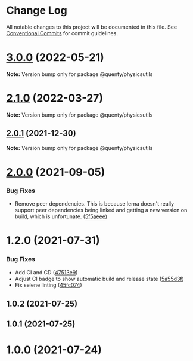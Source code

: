# Change Log

All notable changes to this project will be documented in this file.
See [Conventional Commits](https://conventionalcommits.org) for commit guidelines.

# [3.0.0](https://github.com/Quenty/NevermoreEngine/compare/@quenty/physicsutils@2.1.0...@quenty/physicsutils@3.0.0) (2022-05-21)

**Note:** Version bump only for package @quenty/physicsutils





# [2.1.0](https://github.com/Quenty/NevermoreEngine/compare/@quenty/physicsutils@2.0.1...@quenty/physicsutils@2.1.0) (2022-03-27)

**Note:** Version bump only for package @quenty/physicsutils





## [2.0.1](https://github.com/Quenty/NevermoreEngine/compare/@quenty/physicsutils@2.0.0...@quenty/physicsutils@2.0.1) (2021-12-30)

**Note:** Version bump only for package @quenty/physicsutils





# [2.0.0](https://github.com/Quenty/NevermoreEngine/compare/@quenty/physicsutils@1.2.0...@quenty/physicsutils@2.0.0) (2021-09-05)


### Bug Fixes

* Remove peer dependencies. This is because lerna doesn't really support peer dependencies being linked and getting a new version on build, which is unfortunate. ([5f5aeee](https://github.com/Quenty/NevermoreEngine/commit/5f5aeeea8de9975435309e53679f0ef7064f9dd0))





# 1.2.0 (2021-07-31)


### Bug Fixes

* Add CI and CD ([47513e9](https://github.com/Quenty/NevermoreEngine/commit/47513e9b568162707534af132396dd8756947dd3))
* Adjust CI badge to show automatic build and release state ([5a55d3f](https://github.com/Quenty/NevermoreEngine/commit/5a55d3f19bf8d66a760d67da9b56ed47fab74656))
* Fix selene linting ([45fc074](https://github.com/Quenty/NevermoreEngine/commit/45fc07489ee59127ac6582689f19a0e87c1e5b5a))



## 1.0.2 (2021-07-25)



## 1.0.1 (2021-07-25)



# 1.0.0 (2021-07-24)
